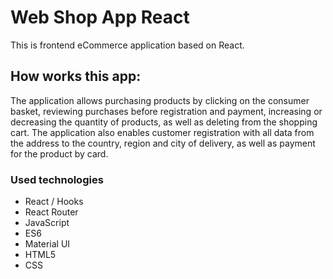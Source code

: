 # Web Shop App React

This is frontend eCommerce application based on React.

## How works this app:

The application allows purchasing products by clicking on the consumer basket, reviewing purchases before registration and payment, increasing or decreasing the quantity of products, as well as deleting from the shopping cart.
The application also enables customer registration with all data from the address to the country, region and city of delivery, as well as payment for the product by card.

### Used technologies

- React / Hooks
- React Router
- JavaScript
- ES6
- Material UI
- HTML5
- CSS